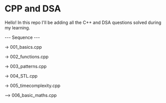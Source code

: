 # CPP and DSA
Hello! In this repo I'll be adding all the C++ and DSA questions solved during my learning.

--- Sequence ---

-> 001_basics.cpp

-> 002_functions.cpp

-> 003_patterns.cpp

-> 004_STL.cpp

-> 005_timecomplexity.cpp

--> 006_basic_maths.cpp

